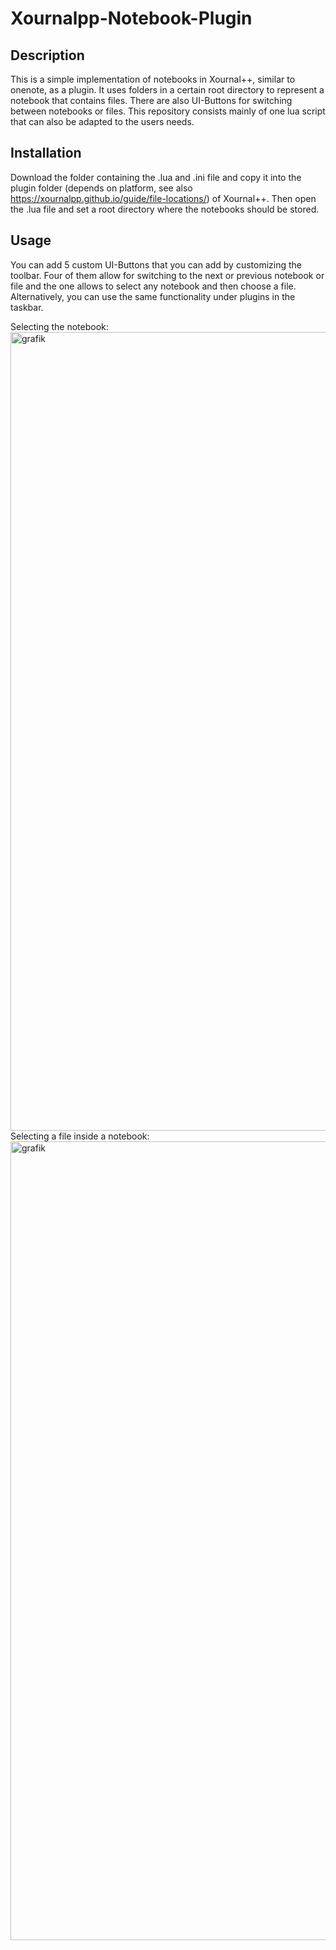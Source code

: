 # Xournalpp-Notebook-Plugin
## Description
This is a simple implementation of notebooks in Xournal++, similar to onenote, as a plugin. It uses folders in a certain root directory to represent a notebook that contains files. There are also UI-Buttons for switching between notebooks or files. This repository consists mainly of one lua script that can also be adapted to the users needs.

## Installation
Download the folder containing the .lua and .ini file and copy it into the plugin folder (depends on platform, see also https://xournalpp.github.io/guide/file-locations/) of Xournal++.
Then open the .lua file and set a root directory where the notebooks should be stored.

## Usage
You can add 5 custom UI-Buttons that you can add by customizing the toolbar. Four of them allow for switching to the next or previous notebook or file and the one allows to select any notebook and then choose a file. Alternatively, you can use the same functionality under plugins in the taskbar.



Selecting the notebook:
<img width="2160" height="1278" alt="grafik" src="https://github.com/user-attachments/assets/705d3064-1edb-432e-907b-d534f499ff0a" />
Selecting a file inside a notebook:
<img width="2160" height="1278" alt="grafik" src="https://github.com/user-attachments/assets/02b0bf2c-4c0d-4648-a137-a8b302971657" />
